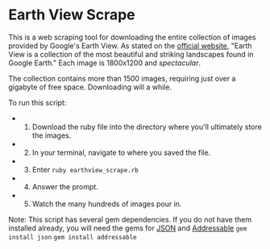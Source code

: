 # Earth View Scrape

This is a web scraping tool for downloading the entire collection of images provided by Google's Earth View. As stated on the [official website](https://earthview.withgoogle.com), "Earth View is a collection of the most beautiful and striking landscapes found in Google Earth." Each image is 1800x1200 and *spectacular*.

The collection contains more than 1500 images, requiring just over a gigabyte of free space. Downloading will a while.

To run this script: 
- 1. Download the ruby file into the directory where you'll ultimately store the images.
- 2. In your terminal, navigate to where you saved the file.
- 3. Enter `ruby earthview_scrape.rb`
- 4. Answer the prompt.
- 5. Watch the many hundreds of images pour in.

Note: This script has several gem dependencies. If you do not have them installed already, you will need the gems for [JSON](https://rubygems.org/gems/json/) and [Addressable](https://rubygems.org/gems/addressable/)
`gem install json`
`gem install addressable`